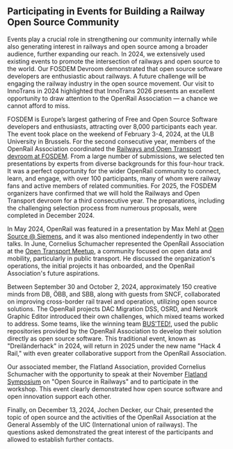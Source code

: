 ## Participating in Events for Building a Railway Open Source Community

Events play a crucial role in strengthening our community internally while also generating interest in railways and open source among a broader audience, further expanding our reach.
In 2024, we extensively used existing events to promote the intersection of railways and open source to the world. Our FOSDEM Devroom demonstrated that open source software developers are enthusiastic about railways. A future challenge will be engaging the railway industry in the open source movement. Our visit to InnoTrans in 2024 highlighted that InnoTrans 2026 presents an excellent opportunity to draw attention to the OpenRail Association — a chance we cannot afford to miss.

FOSDEM is Europe’s largest gathering of Free and Open Source Software developers and enthusiasts, attracting over 8,000 participants each year. The event took place on the weekend of February 3-4, 2024, at the ULB University in Brussels. For the second consecutive year, members of the OpenRail Association coordinated the [Railways and Open Transport devroom at FOSDEM](https://archive.fosdem.org/2024/schedule/track/railways-and-open-transport/). From a large number of submissions, we selected ten presentations by experts from diverse backgrounds for this four-hour track. It was a perfect opportunity for the wider OpenRail community to connect, learn, and engage, with over 100 participants, many of whom were railway fans and active members of related communities. For 2025, the FOSDEM organizers have confirmed that we will hold the Railways and Open Transport devroom for a third consecutive year. The preparations, including the challenging selection process from numerous proposals, were completed in December 2024.

In May 2024, OpenRail was featured in a presentation by Max Mehl at [Open Source @ Siemens](https://opensource.siemens.com/events/2024/), and it was also mentioned independently in two other talks. In June, Cornelius Schumacher represented the OpenRail Association at the [Open Transport Meetup](https://github.com/transportkollektiv/meetup), a community focused on open data and mobility, particularly in public transport. He discussed the organization's operations, the initial projects it has onboarded, and the OpenRail Association's future aspirations.

Between September 30 and October 2, 2024, approximately 150 creative minds from DB, ÖBB, and SBB, along with guests from SNCF, collaborated on improving cross-border rail travel and operation, utilizing open source solutions. The OpenRail projects DAC Migration DSS, OSRD, and Network Graphic Editor introduced their own challenges, which mixed teams worked to address. Some teams, like the winning team [BUS'TED!](https://github.com/OpenRail-Playground/busted), used the public repositories provided by the OpenRail Association to develop their solution directly as open source software. This traditional event, known as "Dreiländerhack" in 2024, will return in 2025 under the new name "Hack 4 Rail," with even greater collaborative support from the OpenRail Association.

Our associated member, the Flatland Association, provided Cornelius Schumacher with the opportunity to speak at their November [Flatland Symposium](https://www.flatland-association.org/events) on "Open Source in Railways" and to participate in the workshop. This event clearly demonstrated how open source software and open innovation support each other.

Finally, on December 13, 2024, Jochen Decker, our Chair, presented the topic of open source and the activities of the OpenRail Association at the General Assembly of the UIC (International union of railways). The questions asked demonstrated the great interest of the participants and allowed to establish further contacts.
